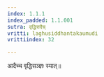 ```yaml
---
index: 1.1.1
index_padded: 1.1.001
sutra: वृद्धिरादैच्
vritti: laghusiddhantakaumudi
vrittiindex: 32

---
```

आदैच्च वृद्धिसञ्ज्ञः स्यात्॥